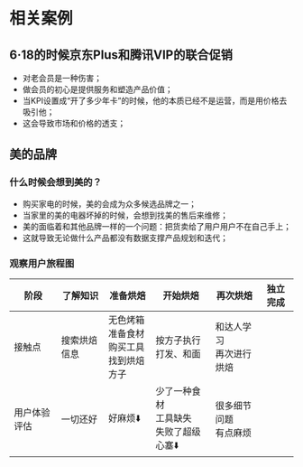 # 相关案例

##  6·18的时候京东Plus和腾讯VIP的联合促销

- 对老会员是一种伤害；
- 做会员的初心是提供服务和塑造产品价值；
- 当KPI设置成“开了多少年卡”的时候，他的本质已经不是运营，而是用价格去吸引他；
- 这会导致市场和价格的透支；

## 美的品牌

### 什么时候会想到美的？

- 购买家电的时候，美的会成为众多候选品牌之一；
- 当家里的美的电器坏掉的时候，会想到找美的售后来维修；
- 美的面临着和其他品牌一样的一个问题：把货卖给了用户用户不在自己手上；
- 这就导致无论做什么产品都没有数据支撑产品规划和迭代；

### 观察用户旅程图

| 阶段         | 了解知识     | 准备烘焙                                            | 开始烘焙                                      | 再次烘焙                    | 独立完成 |
| ------------ | ------------ | --------------------------------------------------- | --------------------------------------------- | --------------------------- | -------- |
| 接触点       | 搜索烘焙信息 | 无色烤箱<br/>准备食材<br/>购买工具<br/>找到烘焙方子 | 按方子执行<br/>打发、和面                     | 和达人学习<br/>再次进行烘焙 |          |
| 用户体验评估 | 一切还好     | 好麻烦⬇️                                             | 少了一种食材<br/>工具缺失<br/>失败了超级心塞⬇️ | 很多细节问题<br/>有点麻烦   |          |

